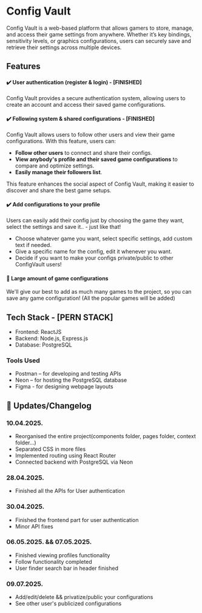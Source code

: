# Config Vault
<p>Config Vault is a web-based platform that allows gamers to store, manage, and access their game settings from anywhere. Whether it’s key bindings, sensitivity levels, or graphics configurations, users can securely save and retrieve their settings across multiple devices.</p>

## Features
<h4>✔️ User authentication (register & login) - [FINISHED]</h4>
<p>Config Vault provides a secure authentication system, allowing users to create an account and access their saved game configurations.</p>
<h4>✔️ Following system & shared configurations - [FINISHED]</h4>
<p>Config Vault allows users to follow other users and view their game configurations. With this feature, users can:</p>
<ul>
  <li><b>Follow other users</b> to connect and share their configs.</li>
  <li><b>View anybody's profile and their saved game configurations</b> to compare and optimize settings.</li>
  <li><b>Easily manage their followers list</b>.</li>
</ul>
<p>This feature enhances the social aspect of Config Vault, making it easier to discover and share the best game setups.</p>
<h4>✔️ Add configurations to your profile</h4>
<p>Users can easily add their config just by choosing the game they want, select the settings and save it.. - just like that!</p>
<ul>
  <li>Choose whatever game you want, select specific settings, add custom text if needed.</li>
  <li>Give a specific name for the config, edit it whenever you want.</li>
  <li>Decide if you want to make your configs private/public to other ConfigVault users!</li>
</ul>
<h4>📀 Large amount of game configurations</h4>
<p>We'll give our best to add as much many games to the project, so you can save any game configuration! (All the popular games will be added)</p>

## Tech Stack - [PERN STACK]
<ul>
  <li>Frontend: ReactJS</li>
  <li>Backend: Node.js, Express.js</li>
  <li>Database: PostgreSQL</li>
</ul>

### Tools Used
<ul>
  <li>Postman – for developing and testing APIs</li>
  <li>Neon – for hosting the PostgreSQL database</li>
  <li>Figma - for designing webpage layouts</li>
</ul>

## 📅 Updates/Changelog

### 10.04.2025.
- Reorganised the entire project(components folder, pages folder, context folder...)
- Separated CSS in more files
- Implemented routing using React Router
- Connected backend with PostgreSQL via Neon

### 28.04.2025.
- Finished all the APIs for User authentication

### 30.04.2025.
- Finished the frontend part for user authentication
- Minor API fixes

### 06.05.2025. && 07.05.2025.
- Finished viewing profiles functionality
- Follow functionality completed
- User finder search bar in header finished

### 09.07.2025.
- Add/edit/delete && privatize/public your configurations
- See other user's publicized configurations

